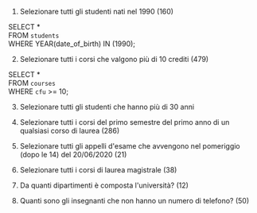 1. Selezionare tutti gli studenti nati nel 1990 (160)

SELECT \*  
FROM `students`  
WHERE YEAR(date_of_birth) IN (1990);

2. Selezionare tutti i corsi che valgono più di 10 crediti (479)

SELECT \*  
FROM `courses`  
WHERE `cfu` >= 10;

3. Selezionare tutti gli studenti che hanno più di 30 anni

4. Selezionare tutti i corsi del primo semestre del primo anno di un qualsiasi corso di
   laurea (286)
5. Selezionare tutti gli appelli d'esame che avvengono nel pomeriggio (dopo le 14) del
   20/06/2020 (21)
6. Selezionare tutti i corsi di laurea magistrale (38)
7. Da quanti dipartimenti è composta l'università? (12)
8. Quanti sono gli insegnanti che non hanno un numero di telefono? (50)
